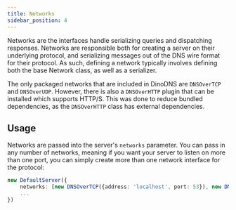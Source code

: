 ```yaml
---
title: Networks
sidebar_position: 4
---
```


Networks are the interfaces handle serializing queries and dispatching responses. Networks are responsible both for creating a server on their underlying protocol, and serializing messages out of the DNS wire format for their protocol. As such, defining a network typically involves defining both the base Network class, as well as a serializer.

The only packaged networks that are included in DinoDNS are `DNSOverTCP` and `DNSOverUDP`. However, there is also a `DNSOverHTTP` plugin that can be installed which supports HTTP/S. This was done to reduce bundled dependencies, as the `DNSOverHTTP` class has external dependencies.

## Usage

Networks are passed into the server's `networks` parameter. You can pass in any number of networks, meaning if you want your server to listen on more than one port, you can simply create more than one network interface for the protocol:

```ts
new DefaultServer({
    networks: [new DNSOverTCP({address: 'localhost', port: 53}), new DNSOverTCP({address: 'localhost', port: 1053})],
    ...
})
```